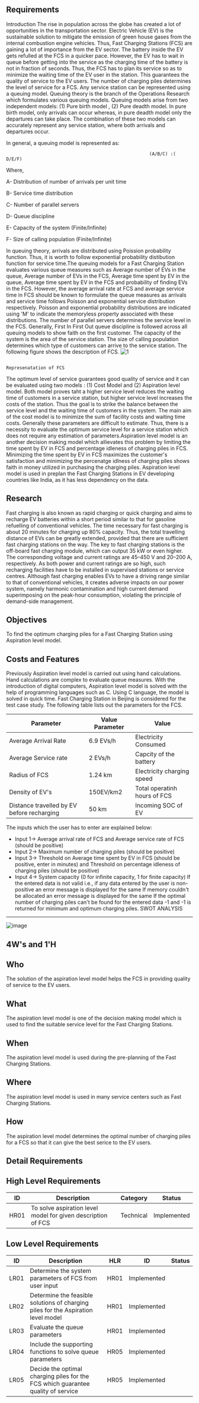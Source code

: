 Requirements
-------------
Introduction
The rise in population across the globe has created a lot of opportunities in the transportation sector. Electric Vehicle (EV) is the sustainable solution to mitigate the emission of green house gases from the internal combustion engine vehicles. Thus, Fast Charging Stations (FCS) are gaining a lot of importance from the EV sector. The battery inside the EV gets refulled at the FCS in a quicker pace. However, the EV has to wait in queue before getting into the service as the charging time of the battery is not in fraction of seconds. Thus, the FCS has to plan its service so as to minimize the waiting time of the EV user in the station. This guarantees the quality of service to the EV users. The number of charging piles determines the level of service for a FCS. Any service station can be represented using a queuing model. Queuing theory is the branch of the Operations Research which formulates various queuing models. Queuing models arise from two independent models: (1) Pure birth model , (2) Pure deadth model. In pure birth model, only arrivals can occur whereas, in pure deadth model only the departures can take place. The combination of these two models can accurately represent any service station, where both arrivals and departures occur.

In general, a queuing model is represented as:

                                                          (A/B/C) :( D/E/F)
Where,

A- Distribution of number of arrivals per unit time

B- Service time distribution

C- Number of parallel servers

D- Queue discipline

E- Capacity of the system (Finite/Infinite)

F- Size of calling population (Finite/Infinite)


In queuing theory, arrivals are distributed using Poission probability function. Thus, it is worth to follow exponential probability distibution function for service time.The queuing models for a Fast Charging Station evaluates various queue measures such as Average number of EVs in the queue, Average number of EVs in the FCS, Average time spent by EV in the queue, Average time spent by EV in the FCS and probability of finding EVs in the FCS. However, the average arrival rate at FCS and average service time in FCS should be known to formulate the queue measures as arrivals and service time follows Poisson and exponential service distribution respectively. Poisson and exponential probability distributions are indicated using 'M' to indicate the memoryless property associated with these distributions. The number of parallel servers determines the service level in the FCS. Generally, First In First Out queue discipline is followed across all queuing models to show faith on the first customer. The capacity of the system is the area of the service station. The size of calling population determines which type of customers can arrive to the service station. The following figure shows the description of FCS.
![1](https://user-images.githubusercontent.com/89508265/132455696-3161fb73-0b80-46a6-be57-855117c55d12.png)


                                                             Represenatation of FCS

The optimum level of service guarantees good quality of service and it can be evaluated using two models : (1) Cost Model and (2) Aspiration level model. Both model proves taht a higher service level reduces the waiting time of customers in a service station, but higher service level increases the costs of the station. Thus the goal is to strike the balance between the service level and the waiting time of customers in the system. The main aim of the cost model is to minimize the sum of facility costs and waiting time costs. Generally these parameters are difficult to estimate. Thus, there is a necessity to evaluate the optimum service level for a service station which does not require any estimation of parameters.Aspiration level model is an another decision making model which allievates this problem by limiting the time spent by EV in FCS and percentage idleness of charging piles in FCS. Minimizing the time spent by EV in FCS maximizes the customer's satisfaction and minimizing the percenatge idlness of charging piles shows faith in money utilized in purchasing the charging piles. Aspiration level model is used in preplan the Fast Charging Stations in EV developing countries like India, as it has less dependency on the data.

Research
--------

Fast charging is also known as rapid charging or quick charging and aims to recharge EV batteries within a short period similar to that for gasoline refuelling of conventional vehicles. The time necessary for fast charging is about 20 minutes for charging up 80% capacity. Thus, the total travelling distance of EVs can be greatly extended, provided that there are sufficient fast charging stations on the way. The key to fast charging stations is the off-board fast charging module, which can output 35 kW or even higher. The corresponding voltage and current ratings are 45–450 V and 20–200 A, respectively. As both power and current ratings are so high, such recharging facilities have to be installed in supervised stations or service centres. Although fast charging enables EVs to have a driving range similar to that of conventional vehicles, it creates adverse impacts on our power system, namely harmonic contamination and high current demand superimposing on the peak-hour consumption, violating the principle of demand-side management.

Objectives
----------

To find the optimum charging piles for a Fast Charging Station using Aspiration level model.

Costs and Features
------------------
Previously Aspiration level model is carried out using hand calculations.
Hand calculations are complex to evaluate queue measures.
With the introduction of digital computers, Aspiration level model is solved with the help of programming languages such as C.
Using C language, the model is solved in quick time.
Fast Charging Station in Beijing is considered for the test case study. The following table lists out the parameters for the FCS.

Parameter|	Value	Parameter|	Value
----------|----------------|----------
Average Arrival Rate|	6.9 EVs/h| Electricity Consumed|	0.2 kWh/km
Average Service rate|	2 EVs/h|	Capcity of the battery|	30 kWh
Radius of FCS|	1.24 km|	Electricity charging speed|	40kW
Density of EV's|	150EV/km2|	Total operatinh hours of FCS|	16h
Distance travelled by EV before recharging|	50 km|	Incoming SOC of EV|	0.3
The inputs which the user has to enter are explained below:

- Input 1-> Average arrival rate of FCS and Average service rate of FCS  (should be positive)
- Input 2-> Maximum number of charging piles (should be positive)
- Input 3-> Threshold on Average time spent by EV in FCS (should be positive, enter in minutes) and Threshold on percentage idleness of charging piles (should be positive)
- Input 4-> System capacity (0 for infinite capacity, 1 for finite capacity)
If the entered data is not valid i.e., if any data entered by the user is non-positive an error message is displayed for the same
If memory couldn't be allocated an error message is displayed for the same
If the optimal number of charging piles can't be found for the entered data -1 and -1 is returned for minimum and optimum charging piles.
SWOT ANALYSIS
-------------
![image](https://user-images.githubusercontent.com/89508265/132453786-0567524e-f7ce-483e-9027-425d078d7995.png)



4W's and 1'H
------------
Who
----
The solution of the aspiration level model helps the FCS in providing quality of service to the EV users.

What
-----
The aspiration level model is one of the decision making model which is used to find the suitable service level for the Fast Charging Stations.

When
----
The aspiration level model is used during the pre-planning of the Fast Charging Stations.

Where
-----
The aspiration level model is used in many service centers such as Fast Charging Stations.

How
----
The aspiration level model determines the optimal number of charging piles for a FCS so that it can give the best serice to the EV users.

Detail Requirements
-------------------
High Level Requirements
-----------------------
ID|	Description|	Category|	Status
---|-------------|-----------|-------
HR01|	To solve aspiration level model for given description of FCS|	Technical|	Implemented
Low Level Requirements
-----------------------
ID|	Description|	HLR| ID|	Status
---|------------|-----|---|--------
LR01|	Determine the system parameters of FCS from user input| HR01|	Implemented
LR02|	Determine the feasible solutions of charging piles for the Aspiration level model|	HR01|Implemented
LR03|	Evaluate the queue parameters|	HR01|	Implemented
LR04| Include the supporting functions to solve queue parameters|	HR05|	Implemented
LR05|	Decide the optimal charging piles for the FCS which guarantee quality of service|	HR05|	Implemented
